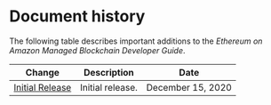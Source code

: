 # Document history<a name="ethereum-developer-guide-doc-history"></a>

The following table describes important additions to the *Ethereum on Amazon Managed Blockchain Developer Guide*\.

| Change | Description | Date | 
| --- |--- |--- |
| [Initial Release](https://docs.aws.amazon.com/managed-blockchain/latest/ethereum-dev) | Initial release\. | December 15, 2020 | 
